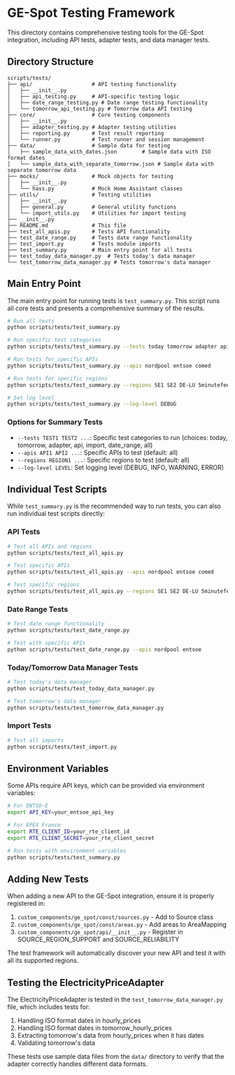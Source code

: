 # GE-Spot Testing Framework

This directory contains comprehensive testing tools for the GE-Spot integration, including API tests, adapter tests, and data manager tests.

## Directory Structure

```
scripts/tests/
├── api/                   # API testing functionality
│   ├── __init__.py
│   ├── api_testing.py     # API-specific testing logic
│   ├── date_range_testing.py # Date range testing functionality
│   └── tomorrow_api_testing.py # Tomorrow data API testing
├── core/                  # Core testing components
│   ├── __init__.py
│   ├── adapter_testing.py # Adapter testing utilities
│   ├── reporting.py       # Test result reporting
│   └── runner.py          # Test runner and session management
├── data/                  # Sample data for testing
│   ├── sample_data_with_dates.json        # Sample data with ISO format dates
│   └── sample_data_with_separate_tomorrow.json # Sample data with separate tomorrow data
├── mocks/                 # Mock objects for testing
│   ├── __init__.py
│   └── hass.py            # Mock Home Assistant classes
├── utils/                 # Testing utilities
│   ├── __init__.py
│   ├── general.py         # General utility functions 
│   └── import_utils.py    # Utilities for import testing
├── __init__.py
├── README.md              # This file
├── test_all_apis.py       # Tests API functionality
├── test_date_range.py     # Tests date range functionality
├── test_import.py         # Tests module imports
├── test_summary.py        # Main entry point for all tests
├── test_today_data_manager.py  # Tests today's data manager
└── test_tomorrow_data_manager.py # Tests tomorrow's data manager
```

## Main Entry Point

The main entry point for running tests is `test_summary.py`. This script runs all core tests and presents a comprehensive summary of the results.

```bash
# Run all tests
python scripts/tests/test_summary.py

# Run specific test categories
python scripts/tests/test_summary.py --tests today tomorrow adapter api import date_range

# Run tests for specific APIs
python scripts/tests/test_summary.py --apis nordpool entsoe comed

# Run tests for specific regions
python scripts/tests/test_summary.py --regions SE1 SE2 DE-LU 5minutefeed

# Set log level
python scripts/tests/test_summary.py --log-level DEBUG
```

### Options for Summary Tests

- `--tests TEST1 TEST2 ...`: Specific test categories to run (choices: today, tomorrow, adapter, api, import, date_range, all)
- `--apis API1 API2 ...`: Specific APIs to test (default: all)
- `--regions REGION1 ...`: Specific regions to test (default: all)
- `--log-level LEVEL`: Set logging level (DEBUG, INFO, WARNING, ERROR)

## Individual Test Scripts

While `test_summary.py` is the recommended way to run tests, you can also run individual test scripts directly:

### API Tests

```bash
# Test all APIs and regions
python scripts/tests/test_all_apis.py

# Test specific APIs
python scripts/tests/test_all_apis.py --apis nordpool entsoe comed

# Test specific regions
python scripts/tests/test_all_apis.py --regions SE1 SE2 DE-LU 5minutefeed
```

### Date Range Tests

```bash
# Test date range functionality
python scripts/tests/test_date_range.py

# Test with specific APIs
python scripts/tests/test_date_range.py --apis nordpool entsoe
```

### Today/Tomorrow Data Manager Tests

```bash
# Test today's data manager
python scripts/tests/test_today_data_manager.py

# Test tomorrow's data manager
python scripts/tests/test_tomorrow_data_manager.py
```

### Import Tests

```bash
# Test all imports
python scripts/tests/test_import.py
```

## Environment Variables

Some APIs require API keys, which can be provided via environment variables:

```bash
# For ENTSO-E
export API_KEY=your_entsoe_api_key

# For EPEX France
export RTE_CLIENT_ID=your_rte_client_id
export RTE_CLIENT_SECRET=your_rte_client_secret

# Run tests with environment variables
python scripts/tests/test_summary.py
```

## Adding New Tests

When adding a new API to the GE-Spot integration, ensure it is properly registered in:

1. `custom_components/ge_spot/const/sources.py` - Add to Source class
2. `custom_components/ge_spot/const/areas.py` - Add areas to AreaMapping
3. `custom_components/ge_spot/api/__init__.py` - Register in SOURCE_REGION_SUPPORT and SOURCE_RELIABILITY

The test framework will automatically discover your new API and test it with all its supported regions.

## Testing the ElectricityPriceAdapter

The ElectricityPriceAdapter is tested in the `test_tomorrow_data_manager.py` file, which includes tests for:

1. Handling ISO format dates in hourly_prices
2. Handling ISO format dates in tomorrow_hourly_prices
3. Extracting tomorrow's data from hourly_prices when it has dates
4. Validating tomorrow's data

These tests use sample data files from the `data/` directory to verify that the adapter correctly handles different data formats.

